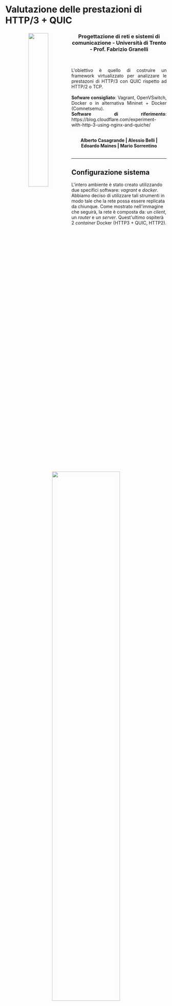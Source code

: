 # Valutazione delle prestazioni di HTTP/3 + QUIC
<div align="center">
  <img src="/Media/web.png" width="35%" align="left" Hspace="15" Vspace="0" Border="0"></img>
  <h3>Progettazione di reti e sistemi di comunicazione - Università di Trento - Prof. Fabrizio Granelli</h3><br>
  <p style="text-align: justify;">
    L'obiettivo è quello di costruire un framework virtualizzato per analizzare le prestazoni di HTTP/3 con QUIC rispetto ad HTTP/2 o TCP.<br><br>
    <b>Sofware consigliato</b>: Vagrant, OpenVSwitch, Docker o in alternativa Mininet + Docker (Comnetsemu).<br>
    <b>Software di riferimento</b>: https://blog.cloudflare.com/experiment-with-http-3-using-nginx-and-quiche/
  </p>
  <br>
  <b>Alberto Casagrande | Alessio Belli | Edoardo Maines | Mario Sorrentino</b>
</div>
<br>
<hr>

## Configurazione sistema
L'intero ambiente è stato creato utilizzando due specifici software: *vagrant* e *docker*. Abbiamo deciso di utilizzare tali strumenti in modo tale che la rete possa essere replicata da chiunque.
Come mostrato nell'immagine che seguirà, la rete è composta da: un *client*, un *router* e un *server*. Quest'ultimo ospiterà 2 *container* Docker (HTTP3 + QUIC, HTTP2). 

<div align="center">
  <img src="/Media/rete.png" width="65%"></img>
</div>

| Protocollo   | IP          |  Porte  |
|--------------|-------------|---------|
| HTTP2        | 192.168.2.2 | 84, 453 |
| HTTP3 + QUIC | 192.168.2.2 | 80, 443 |

## Vagrant
Al fine di raggiungere un risultato soddisfacente, *Vagrant* è stato configurato in modo da creare tutta la rete funzionante solamente con l'esecuzione del comando `vagrant up`. Per farlo sono stati creati 3 file script.sh (uno per ogni dispositivo della rete) posizionati all'interno della cartella `vagrant/`. Tali script sono richiamati all'interno del file `Vagrant` e sono eseguiti con il comando `server.vm.provision "shell", path: "vagrant/host*.sh`. Tali file contengono i comandi di routing e i comandi per installare i programmi necessari all'interno degli host.
Tutti gli host sono previsti di una memoria RAM di 2048 MB.

## Docker
Come spiegato in precedenza, sono stati utilizzati *container docker* al fine di andare a creare i nostri *web server*. Dopo un'attenta ricerca, abbiamo deciso di costruire un'immagine docker che ha lo scopo di eseguire un web-server, ispirandoci all'immagine docker presente all'interno di *Docker Hub* trovato [a questo link](https://hub.docker.com/r/ymuski/nginx-quic).
La prima cosa da fare, per poter utilizzare il container, è quella di installare docker all'interno del *Server*.
Per costruire l'immagine docker, è necessario implementare il Dockerfile (`docker/Dockerfile`), posizionarsi nella cartella `docker/` ed eseguire i seguenti comandi:
```
sudo docker build -t alessiobelli/http3_quic .
sudo docker login
sudo docker push alessiobelli/http3_quic:latest
```
Il passo successivo è quello di scaricare l'immagine con il comando `docker pull alessiobelli/http3_quic`.
A questo punto, per eseguire i due container docker (**HTTP/2**, **HTTP/3 - QUIC**) non resta che eseguire i comandi:
```
sudo docker run --name nginxHttp3 -d -p 80:80 -p 443:443/tcp -p 443:443/udp -v /vagrant/docker/confFile/http3.web.conf:/etc/nginx/nginx.conf -v /vagrant/certs/:/etc/nginx/certs/ -v /vagrant/docker/html/:/etc/nginx/html/ alessiobelli/http3_quic
sudo docker run --name nginxHttp2 -d -p 84:80 -p 453:443/tcp -p 453:443/udp -v /vagrant/docker/confFile/http2.web.conf:/etc/nginx/nginx.conf -v /vagrant/certs/:/etc/nginx/certs/ -v /vagrant/docker/html/:/etc/nginx/html/ alessiobelli/http3_quic
```
In questo modo si eseguono due container, uno denominato **nginxHttp3** e uno **nginxHttp2**. Inoltre, mediante questi comandi abbiamo:
- cambiato la configurazione di default del server NGINX, andando ad utilizzare i file di configurazione adatti -> `/docker/confFile/http*.web.conf`.
- utilizzato i certificati SSL posizionati nella cartella `certs/`.
- cambiato la pagina web visualizzata dal server con quella presente all'interno della cartella `docker/html/`.

### Certificati SSL
Per poter eseguire il comando per l'esecuzione del container, QUIC ha bisogno di un certificato SSL/TLS che deve essere generato. Per farlo si deve essere in possesso di un reale dominio e bisogna eseguire il seguente comando: 
```
sudo certbot -d HOST-NAME --manual --preferred-challenges dns certonly
```
I file che verrano generati saranno 2: `fullchain.pem` e `privkey.pem` posizionati all'interno della cartella `certs/` (non caricata all'interno di tale repository per ovvie ragioni di sicurezza).
<br>Prima di utilizzare questa tipologia di certificati, abbiamo provato anche quelli *auto firmati*, ma abbiamo constatato che con QUIC tali certificati non erano adottabili.

## Server
### Server HTTP/2
Come detto in precedenza, all'interno del server abbiamo eseguito due container docker, uno che implementa *HTTP/2* e uno *HTTP/3 + QUIC*.
Per quanto riguarda il web-server HTTP/2, è stato eseguito con la seguente configurazione: `/docker/confFile/http2.web.conf`.
```
events {
    worker_connections 1024;
}

http {

    server {

        # Enable HTTP/2 (optional).
        listen 443 ssl http2;

        server_name docker-nginx.dprojects.it;

        ssl_certificate certs/fullchain.pem;
        ssl_certificate_key certs/privkey.pem;

        # Enable all TLS versions (TLSv1.3 is required for QUIC).
        ssl_protocols TLSv1.3;
        ssl_early_data on;

        location / {
            root html;
            index index.html index.htm;
        }
    }
}
```
### Server HTTP/3 + QUIC
Per implementare il web-server *HTTP/3 + QUIC*, abbiamo eseguito il relativo container docker con la configurazione  `/docker/confFile/http3.web.conf`.
```
events {
    worker_connections 1024;
}

http {

    server {
        # https://github.com/cloudflare/quiche/tree/master/extras/nginx
        # Enable QUIC and HTTP/3.
        listen 443 quic reuseport;

        # Enable HTTP/2 (optional).
        listen 443 ssl http2;

        server_name docker-nginx.dprojects.it;

        ssl_certificate certs/fullchain.pem;
        ssl_certificate_key certs/privkey.pem;

        # Enable all TLS versions (TLSv1.3 is required for QUIC).
        ssl_protocols TLSv1.3;
        ssl_early_data on;


        # Request buffering in not currently supported for HTTP/3.
        proxy_request_buffering off;

        # Add Alt-Svc header to negotiate HTTP/3.
        add_header alt-svc 'h3-27=":443"; ma=86400';

        location / {
            root html;
            index index.html index.htm;
        }
    }
}
```
## Client
Il client è stato utilizzato per effettuare tutte le prove richieste. Per avere una migliore rappresentazione delle statistiche, abbiamo utilizzato [httpstat](https://github.com/reorx/httpstat), il quale è uno script python che permette di visualizzare le statistiche **curl** in modo semplice e ordinato.<br>
A questo scopo, il comando utilizzato è `python3 httpstat.py "https://docker-nginx.dprojects.it:453"`. Il risultato è il seguente:
```
HTTP/2 200 
server: nginx/1.16.1
date: Sat, 13 Feb 2021 15:57:02 GMT
content-type: text/html
content-length: 440598
last-modified: Fri, 12 Feb 2021 12:11:32 GMT
etag: "60267074-6b916"
accept-ranges: bytes

Body stored in: /tmp/tmpsjtheubm

  DNS Lookup   TCP Connection   TLS Handshake   Server Processing   Content Transfer
[    513ms   |       2ms      |     18ms      |       11ms        |       20ms       ]
             |                |               |                   |                  |
    namelookup:513ms          |               |                   |                  |
                        connect:515ms         |                   |                  |
                                    pretransfer:533ms             |                  |
                                                      starttransfer:544ms            |
                                                                                 total:564ms
```

Per effettuare le richieste al container nel quale è in esecuzione il Server Web HTTP3 + QUIC, non potevamo eseguire il comando sopra citato. Per effettuare una richiesta HTTP3 abbiamo utilizzato un ulteriore container, presente in questo [link](https://hub.docker.com/r/ymuski/curl-http3).
Il comando utilizzato per effettuare il curl "modificato" è: ```sudo docker run -it --rm ymuski/curl-http3 ./httpstat.sh https://docker-nginx.dprojects.it:443 --http3```.
In questo caso, quello che riceverà il client sarà:

```
HTTP/3 200
server: nginx/1.16.1
date: Sat, 13 Feb 2021 17:57:00 GMT
content-type: text/html
content-length: 449250
last-modified: Sat, 13 Feb 2021 09:07:51 GMT
etag: "602796e7-6dae2"
alt-svc: h3-27=":443"; ma=86400
accept-ranges: bytes

Body stored in: /tmp/httpstat-body.116721613239020

  DNS Lookup   TCP Connection   SSL Handshake   Server Processing   Content Transfer
[      67ms  |        36ms    |       17ms    |         14ms      |        443ms     ]
             |                |               |                   |                  |
    namelookup:67ms           |               |                   |                  |
                        connect:104ms         |                   |                  |
                                    pretransfer:120ms             |                  |
                                                      starttransfer:134ms            |
                                                                                 total:577ms
```


Nel Client, è stato installato il programma **Google Chrome** per simulare una normale navigazione di un utente medio. Per poter utilizzare *google chrome* è necessario che la macchina host esegua un X server come ad esempio **XQuartz** per macOS. Qui di seguito verrà mostrata una immagine di come appare il sito:
<br>

![chrome](/Media/docker-nginx.dprojects.png)
<hr>

![devTools](/Media/dev-tools.png)

## Valutazione prestazioni
Per essere il più imparziali possibile, tutti i test sono stati eseguiti utilizzando la stessa macchina (quindi ogni server era nelle stesse condizioni di utilizzo di CPU e RAM). Per valutare le prestazioni di **HTTP/3 + QUIC** rispetto ad **HTTP/2**, sono state eseguiti 3 diversi test.

### Comandi utilizzati
Per realizzare il curl http2 abbiamo utilizzato il comando: 
```
python3 httpstat.py "https://docker-nginx.dprojects.it:453"
```
Per realizzare il curl http3 abbiamo utilizzato il comando: 
```
sudo docker run -it --rm ymuski/curl-http3 ./httpstat.sh https://docker-nginx.dprojects.it:443 --http3
```
Questi comandi ci hanno permesso di visualizzare le statistiche relative al curl in modo semplice e chiaro.

### Test 1
La prima prova è stata eseguita utilizzando la pagina index di default del server *NGINX*.
Questa pagina era molto leggera in quanto presentava solamente tag di testo.

![Test1](/Media/prova1.png)

Tale immagine mostra che le prestazioni dei due protocolli sono molto simili. Come si può notare, HTTP/3 permette l’handshake SSL in un tempo molto minore, confermando così una delle caratteristiche principali di tale protocollo.

### Test 2
La seconda prova è stata realizzata utilizzando un [template](https://www.w3schools.com/w3css/tryw3css_templates_photo.htm) realizzato da *w3schools*, il quale è stato modificato per essere reso maggiormente pesante in termini di memoria (abbiamo semplicemente replicato molte volte il *body* della pagina). In questo caso le prestazioni di HTTP/2 sono migliori rispetto a quelle di HTTP/3, come si può vedere anche dal grafico sotto riportato. In particolare, HTTP/3 impiega più tempo per trasferire il contenuto della pagina e per la risoluzione del nome (DNS), mentre si conferma più veloce nell'*handshake SSL*
![Test2](/Media/prova2.png)

### Test 3
L’ultima prova è stata realizzata utilizzando i server di cloudflare, che permettono una connessione HTTP/3.
Come si può vedere dal grafico, HTTP/3 offre delle prestazioni migliori rispetto ad HTTP/2 nella fase di stabilimento della connessione, arrivando infatti al momento in cui inizia il trasferimento dei dati (**starttransfer**) in un tempo minore. Nonostante ciò, secondo le nostre misurazioni, HTTP/3 impiega più tempo a traferire il contenuto della pagina (**content transfer time**) rispetto ad HTTP/2. Nel complesso quindi, le prestazioni di HTTP/3 e HTTP/2 sono molto simili (in questo test).
![Test3](/Media/prova3.png)

### Test aggiuntivo
Un ulteriore test è stato fatto utilizzando **Firefox Nightly**, nel quale è possibile abilitare HTTP/3 digitando `about:config` e abilitando l'opzione `network.http.http3.enabled`.
Questi sono i risultati: <br>

![firefox](/Media/cloudflare_http2.png)

![firefox](/Media/cloudflare_http3.png)

Come si può notare, con HTTP/3 la pagina ci impiega **2,23 s** per caricarsi, contro i **1,93 s** con HTTP/2. 
